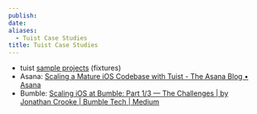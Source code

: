 ```yaml
---
publish: 
date: 
aliases:
  - Tuist Case Studies
title: Tuist Case Studies
---
```

- tuist [sample projects](https://github.com/tuist/tuist/tree/main/fixtures) (fixtures)
- Asana: [Scaling a Mature iOS Codebase with Tuist - The Asana Blog • Asana](https://asana.com/inside-asana/scaling-a-mature-ios-codebase-with-tuist) 
- Bumble: [Scaling iOS at Bumble: Part 1/3 — The Challenges | by Jonathan Crooke | Bumble Tech | Medium](https://medium.com/bumble-tech/scaling-ios-at-bumble-76754fa874f7)

